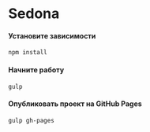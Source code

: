 # Sedona

#### Установите зависимости
```
npm install
```

#### Начните работу
```
gulp
```

#### Опубликовать проект на GitHub Pages
```
gulp gh-pages
```
